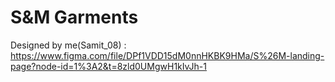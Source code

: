 # S&M Garments

Designed by me(Samit_08) : https://www.figma.com/file/DPf1VDD15dM0nnHKBK9HMa/S%26M-landing-page?node-id=1%3A2&t=8zld0UMgwH1kIvJh-1
